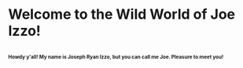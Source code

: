 # **Welcome to the Wild World of Joe Izzo!**
## <font size = "1"> Howdy y'all! My name is Joseph Ryan Izzo, but you can call me Joe. Pleasure to meet you!</font>

